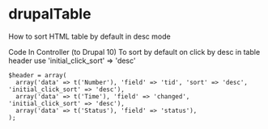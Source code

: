 # drupalTable
How to sort HTML table by default in desc mode

Code In Controller (to Drupal 10)
To sort by default on click by desc in table header use 'initial_click_sort' => 'desc'

    $header = array(
      array('data' => t('Number'), 'field' => 'tid', 'sort' => 'desc', 'initial_click_sort' => 'desc'),
      array('data' => t('Time'), 'field' => 'changed', 'initial_click_sort' => 'desc'),
      array('data' => t('Status'), 'field' => 'status'),
    );
